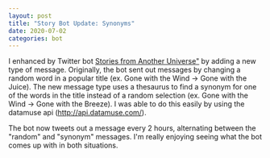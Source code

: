 ```yaml
---
layout: post
title: "Story Bot Update: Synonyms"
date: 2020-07-02
categories: bot
---
```


I enhanced by Twitter bot [Stories from Another Universe"][stories-universe] by adding a new type of message.
Originally, the bot sent out messages by changing a random word in a popular title 
(ex. Gone with the Wind -> Gone with the Juice). 
The new message type uses a thesaurus to find a synonym for one of the words in the title instead of a random selection
(ex. Gone with the Wind -> Gone with the Breeze). I was able to do this easily by using the datamuse api 
(http://api.datamuse.com/).

The bot now tweets out a message every 2 hours, alternating between the "random" and "synonym" messages. I'm
really enjoying seeing what the bot comes up with in both situations.

[stories-universe]: https://twitter.com/StoriesUniverse